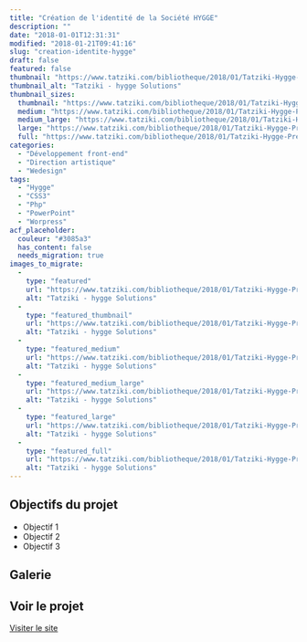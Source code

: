```yaml
---
title: "Création de l'identité de la Société HYGGE"
description: ""
date: "2018-01-01T12:31:31"
modified: "2018-01-21T09:41:16"
slug: "creation-identite-hygge"
draft: false
featured: false
thumbnail: "https://www.tatziki.com/bibliotheque/2018/01/Tatziki-Hygge-Présentation.jpg"
thumbnail_alt: "Tatziki - hygge Solutions"
thumbnail_sizes:
  thumbnail: "https://www.tatziki.com/bibliotheque/2018/01/Tatziki-Hygge-Présentation-150x150.jpg"
  medium: "https://www.tatziki.com/bibliotheque/2018/01/Tatziki-Hygge-Présentation-237x300.jpg"
  medium_large: "https://www.tatziki.com/bibliotheque/2018/01/Tatziki-Hygge-Présentation-768x973.jpg"
  large: "https://www.tatziki.com/bibliotheque/2018/01/Tatziki-Hygge-Présentation-808x1024.jpg"
  full: "https://www.tatziki.com/bibliotheque/2018/01/Tatziki-Hygge-Présentation.jpg"
categories:
  - "Développement front-end"
  - "Direction artistique"
  - "Wedesign"
tags:
  - "Hygge"
  - "CSS3"
  - "Php"
  - "PowerPoint"
  - "Worpress"
acf_placeholder:
  couleur: "#3085a3"
  has_content: false
  needs_migration: true
images_to_migrate:
  -
    type: "featured"
    url: "https://www.tatziki.com/bibliotheque/2018/01/Tatziki-Hygge-Présentation.jpg"
    alt: "Tatziki - hygge Solutions"
  -
    type: "featured_thumbnail"
    url: "https://www.tatziki.com/bibliotheque/2018/01/Tatziki-Hygge-Présentation-150x150.jpg"
    alt: "Tatziki - hygge Solutions"
  -
    type: "featured_medium"
    url: "https://www.tatziki.com/bibliotheque/2018/01/Tatziki-Hygge-Présentation-237x300.jpg"
    alt: "Tatziki - hygge Solutions"
  -
    type: "featured_medium_large"
    url: "https://www.tatziki.com/bibliotheque/2018/01/Tatziki-Hygge-Présentation-768x973.jpg"
    alt: "Tatziki - hygge Solutions"
  -
    type: "featured_large"
    url: "https://www.tatziki.com/bibliotheque/2018/01/Tatziki-Hygge-Présentation-808x1024.jpg"
    alt: "Tatziki - hygge Solutions"
  -
    type: "featured_full"
    url: "https://www.tatziki.com/bibliotheque/2018/01/Tatziki-Hygge-Présentation.jpg"
    alt: "Tatziki - hygge Solutions"
---
```


## Objectifs du projet

<!-- TODO: Ajouter les objectifs depuis ACF -->
- Objectif 1
- Objectif 2
- Objectif 3

## Galerie

<!-- TODO: Ajouter les images du projet -->

## Voir le projet

[Visiter le site](https://www.tatziki.com/creation-identite-hygge/)

